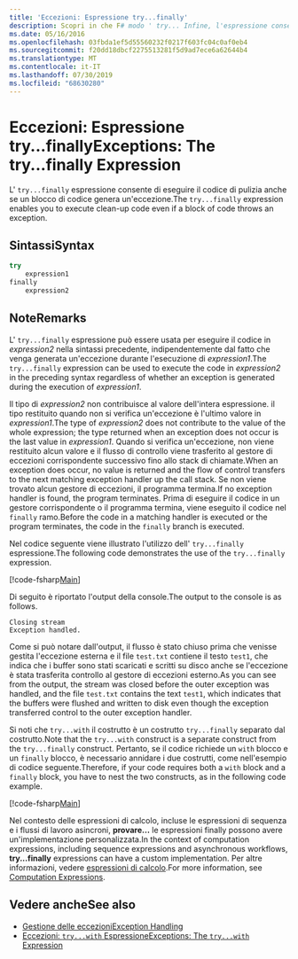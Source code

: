 ```yaml
---
title: 'Eccezioni: Espressione try...finally'
description: Scopri in che F# modo ' try... Infine, l'espressione consente di eseguire il codice di pulizia anche se un blocco di codice genera un'eccezione.
ms.date: 05/16/2016
ms.openlocfilehash: 03fbda1ef5d55560232f0217f603fc04c0af0eb4
ms.sourcegitcommit: f20dd18dbcf2275513281f5d9ad7ece6a62644b4
ms.translationtype: MT
ms.contentlocale: it-IT
ms.lasthandoff: 07/30/2019
ms.locfileid: "68630280"
---
```

# <a name="exceptions-the-tryfinally-expression"></a><span data-ttu-id="3aa52-103">Eccezioni: Espressione try...finally</span><span class="sxs-lookup"><span data-stu-id="3aa52-103">Exceptions: The try...finally Expression</span></span>

<span data-ttu-id="3aa52-104">L' `try...finally` espressione consente di eseguire il codice di pulizia anche se un blocco di codice genera un'eccezione.</span><span class="sxs-lookup"><span data-stu-id="3aa52-104">The `try...finally` expression enables you to execute clean-up code even if a block of code throws an exception.</span></span>

## <a name="syntax"></a><span data-ttu-id="3aa52-105">Sintassi</span><span class="sxs-lookup"><span data-stu-id="3aa52-105">Syntax</span></span>

```fsharp
try
    expression1
finally
    expression2
```

## <a name="remarks"></a><span data-ttu-id="3aa52-106">Note</span><span class="sxs-lookup"><span data-stu-id="3aa52-106">Remarks</span></span>

<span data-ttu-id="3aa52-107">L' `try...finally` espressione può essere usata per eseguire il codice in *expression2* nella sintassi precedente, indipendentemente dal fatto che venga generata un'eccezione durante l'esecuzione di *expression1*.</span><span class="sxs-lookup"><span data-stu-id="3aa52-107">The `try...finally` expression can be used to execute the code in *expression2* in the preceding syntax regardless of whether an exception is generated during the execution of *expression1*.</span></span>

<span data-ttu-id="3aa52-108">Il tipo di *expression2* non contribuisce al valore dell'intera espressione. il tipo restituito quando non si verifica un'eccezione è l'ultimo valore in *expression1*.</span><span class="sxs-lookup"><span data-stu-id="3aa52-108">The type of *expression2* does not contribute to the value of the whole expression; the type returned when an exception does not occur is the last value in *expression1*.</span></span> <span data-ttu-id="3aa52-109">Quando si verifica un'eccezione, non viene restituito alcun valore e il flusso di controllo viene trasferito al gestore di eccezioni corrispondente successivo fino allo stack di chiamate.</span><span class="sxs-lookup"><span data-stu-id="3aa52-109">When an exception does occur, no value is returned and the flow of control transfers to the next matching exception handler up the call stack.</span></span> <span data-ttu-id="3aa52-110">Se non viene trovato alcun gestore di eccezioni, il programma termina.</span><span class="sxs-lookup"><span data-stu-id="3aa52-110">If no exception handler is found, the program terminates.</span></span> <span data-ttu-id="3aa52-111">Prima di eseguire il codice in un gestore corrispondente o il programma termina, viene eseguito il codice nel `finally` ramo.</span><span class="sxs-lookup"><span data-stu-id="3aa52-111">Before the code in a matching handler is executed or the program terminates, the code in the `finally` branch is executed.</span></span>

<span data-ttu-id="3aa52-112">Nel codice seguente viene illustrato l'utilizzo dell' `try...finally` espressione.</span><span class="sxs-lookup"><span data-stu-id="3aa52-112">The following code demonstrates the use of the `try...finally` expression.</span></span>

[!code-fsharp[Main](~/samples/snippets/fsharp/lang-ref-2/snippet5701.fs)]

<span data-ttu-id="3aa52-113">Di seguito è riportato l'output della console.</span><span class="sxs-lookup"><span data-stu-id="3aa52-113">The output to the console is as follows.</span></span>

```
Closing stream
Exception handled.
```

<span data-ttu-id="3aa52-114">Come si può notare dall'output, il flusso è stato chiuso prima che venisse gestita l'eccezione esterna e il file `test.txt` contiene il testo `test1`, che indica che i buffer sono stati scaricati e scritti su disco anche se l'eccezione è stata trasferita controllo al gestore di eccezioni esterno.</span><span class="sxs-lookup"><span data-stu-id="3aa52-114">As you can see from the output, the stream was closed before the outer exception was handled, and the file `test.txt` contains the text `test1`, which indicates that the buffers were flushed and written to disk even though the exception transferred control to the outer exception handler.</span></span>

<span data-ttu-id="3aa52-115">Si noti che `try...with` il costrutto è un costrutto `try...finally` separato dal costrutto.</span><span class="sxs-lookup"><span data-stu-id="3aa52-115">Note that the `try...with` construct is a separate construct from the `try...finally` construct.</span></span> <span data-ttu-id="3aa52-116">Pertanto, se il codice richiede un `with` blocco e un `finally` blocco, è necessario annidare i due costrutti, come nell'esempio di codice seguente.</span><span class="sxs-lookup"><span data-stu-id="3aa52-116">Therefore, if your code requires both a `with` block and a `finally` block, you have to nest the two constructs, as in the following code example.</span></span>

[!code-fsharp[Main](~/samples/snippets/fsharp/lang-ref-2/snippet5702.fs)]

<span data-ttu-id="3aa52-117">Nel contesto delle espressioni di calcolo, incluse le espressioni di sequenza e i flussi di lavoro asincroni, **provare...** le espressioni finally possono avere un'implementazione personalizzata.</span><span class="sxs-lookup"><span data-stu-id="3aa52-117">In the context of computation expressions, including sequence expressions and asynchronous workflows, **try...finally** expressions can have a custom implementation.</span></span> <span data-ttu-id="3aa52-118">Per altre informazioni, vedere [espressioni di calcolo](../computation-expressions.md).</span><span class="sxs-lookup"><span data-stu-id="3aa52-118">For more information, see [Computation Expressions](../computation-expressions.md).</span></span>

## <a name="see-also"></a><span data-ttu-id="3aa52-119">Vedere anche</span><span class="sxs-lookup"><span data-stu-id="3aa52-119">See also</span></span>

- [<span data-ttu-id="3aa52-120">Gestione delle eccezioni</span><span class="sxs-lookup"><span data-stu-id="3aa52-120">Exception Handling</span></span>](index.md)
- [<span data-ttu-id="3aa52-121">Eccezioni: `try...with` Espressione</span><span class="sxs-lookup"><span data-stu-id="3aa52-121">Exceptions: The `try...with` Expression</span></span>](the-try-with-expression.md)
